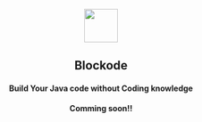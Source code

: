 <p align="center"><img width="60px" height="60px" src="https://raw.githubusercontent.com/trindadedev13/Blockode/refs/heads/main/app/src/main/res/mipmap-xxhdpi/ic_launcher.png"/></p>
<h2 align="center"><b>Blockode</b></h2>
<h4 align="center"><b>Build Your Java code without Coding knowledge</b></h4>
<p align="center"><b>Comming soon!!</b></p>